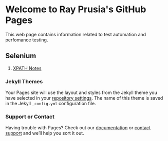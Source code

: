 # Welcome to Ray Prusia's GitHub Pages

This web page contains information related to test automation and perfomance testing.


## Selenium
 1. <a href="https://rprusia.github.io/prusia.github.io/xpath.md">XPATH Notes</a>
 
 ### Jekyll Themes

Your Pages site will use the layout and styles from the Jekyll theme you have selected in your [repository settings](https://github.com/rprusia/prusia.github.io/settings). The name of this theme is saved in the Jekyll `_config.yml` configuration file.

### Support or Contact

Having trouble with Pages? Check out our [documentation](https://help.github.com/categories/github-pages-basics/) or [contact support](https://github.com/contact) and we’ll help you sort it out.
